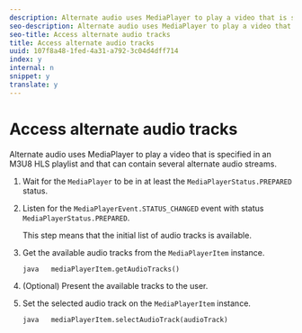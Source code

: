 ```yaml
---
description: Alternate audio uses MediaPlayer to play a video that is specified in an M3U8 HLS playlist and that can contain several alternate audio streams.
seo-description: Alternate audio uses MediaPlayer to play a video that is specified in an M3U8 HLS playlist and that can contain several alternate audio streams.
seo-title: Access alternate audio tracks
title: Access alternate audio tracks
uuid: 107f8a48-1fed-4a31-a792-3c04d4dff714
index: y
internal: n
snippet: y
translate: y
---
```


# Access alternate audio tracks

Alternate audio uses MediaPlayer to play a video that is specified in an M3U8 HLS playlist and that can contain several alternate audio streams.


1. Wait for the `MediaPlayer` to be in at least the `MediaPlayerStatus.PREPARED` status.
1. Listen for the `MediaPlayerEvent.STATUS_CHANGED` event with status `MediaPlayerStatus.PREPARED`.

   This step means that the initial list of audio tracks is available. 

1. Get the available audio tracks from the `MediaPlayerItem` instance.

   ```
   java   mediaPlayerItem.getAudioTracks()
   ```

1. (Optional) Present the available tracks to the user.
1. Set the selected audio track on the `MediaPlayerItem` instance.

   ```
   java   mediaPlayerItem.selectAudioTrack(audioTrack)
   ```

